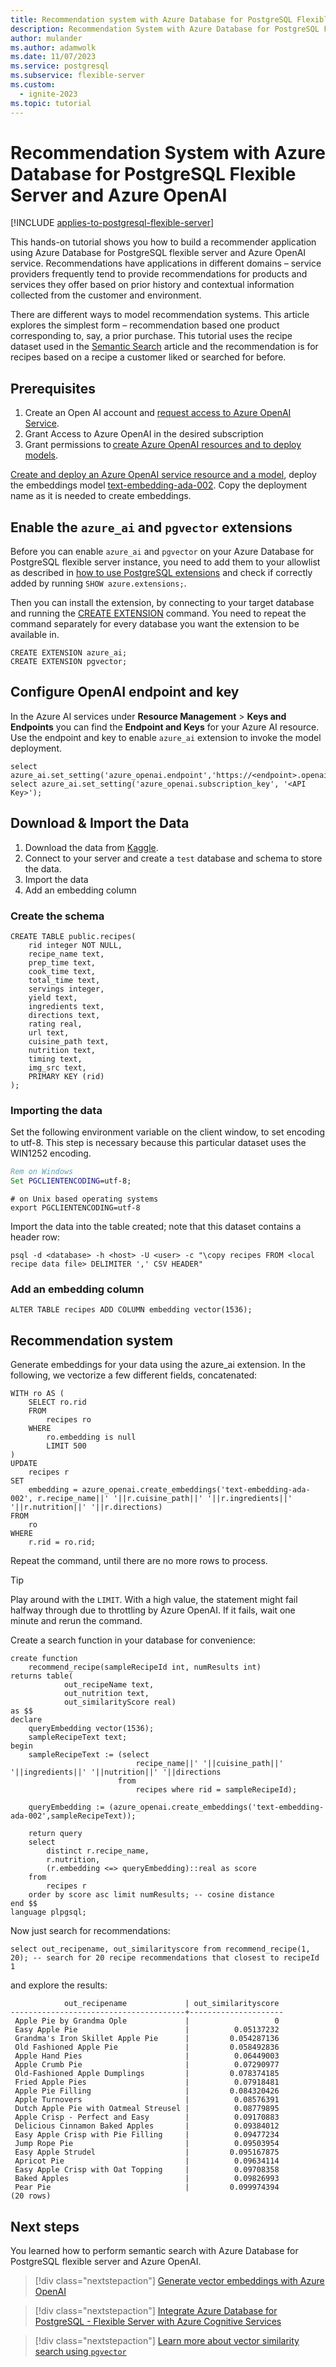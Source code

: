 ```yaml
---
title: Recommendation system with Azure Database for PostgreSQL Flexible Server and Azure OpenAI
description: Recommendation System with Azure Database for PostgreSQL Flexible Server and Azure OpenAI
author: mulander
ms.author: adamwolk
ms.date: 11/07/2023
ms.service: postgresql
ms.subservice: flexible-server
ms.custom:
  - ignite-2023
ms.topic: tutorial
---
```


# Recommendation System with Azure Database for PostgreSQL Flexible Server and Azure OpenAI

[!INCLUDE [applies-to-postgresql-flexible-server](../includes/applies-to-postgresql-flexible-server.md)]

This hands-on tutorial shows you how to build a recommender application using Azure Database for PostgreSQL flexible server and Azure OpenAI service. Recommendations have applications in different domains – service providers frequently tend to provide recommendations for products and services they offer based on prior history and contextual information collected from the customer and environment. 

There are different ways to model recommendation systems. This article explores the simplest form – recommendation based one product corresponding to, say, a prior purchase. This tutorial uses the recipe dataset used in the [Semantic Search](./generative-ai-semantic-search.md) article and the recommendation is for recipes based on a recipe a customer liked or searched for before. 

## Prerequisites

1. Create an Open AI account and [request access to Azure OpenAI Service](https://aka.ms/oai/access).
1. Grant Access to Azure OpenAI in the desired subscription  
1. Grant permissions to [create Azure OpenAI resources and to deploy models](../../ai-services/openai/how-to/role-based-access-control.md). 

[Create and deploy an Azure OpenAI service resource and a model](../../ai-services/openai/how-to/create-resource.md), deploy the embeddings model [text-embedding-ada-002](../../ai-services/openai/concepts/models.md#embeddings-models). Copy the deployment name as it is needed to create embeddings. 

## Enable the `azure_ai` and `pgvector` extensions

Before you can enable `azure_ai` and `pgvector` on your Azure Database for PostgreSQL flexible server instance, you need to add them to your allowlist as described in [how to use PostgreSQL extensions](./concepts-extensions.md#how-to-use-postgresql-extensions) and check if correctly added by running `SHOW azure.extensions;`.

Then you can install the extension, by connecting to your target database and running the [CREATE EXTENSION](https://www.postgresql.org/docs/current/static/sql-createextension.html) command. You need to repeat the command separately for every database you want the extension to be available in.

```postgresql
CREATE EXTENSION azure_ai;
CREATE EXTENSION pgvector;
```

## Configure OpenAI endpoint and key

In the Azure AI services under **Resource Management** > **Keys and Endpoints** you can find the **Endpoint and Keys** for your Azure AI resource. Use the endpoint and key to enable `azure_ai` extension to invoke the model deployment.

```postgresql
select azure_ai.set_setting('azure_openai.endpoint','https://<endpoint>.openai.azure.com'); 
select azure_ai.set_setting('azure_openai.subscription_key', '<API Key>'); 
```

## Download & Import the Data

1. Download the data from [Kaggle](https://www.kaggle.com/datasets/thedevastator/better-recipes-for-a-better-life).
1. Connect to your server and create a `test` database and schema to store the data.
1. Import the data
1. Add an embedding column

### Create the schema

```postgresql
CREATE TABLE public.recipes( 
    rid integer NOT NULL, 
    recipe_name text, 
    prep_time text, 
    cook_time text, 
    total_time text, 
    servings integer, 
    yield text, 
    ingredients text, 
    directions text, 
    rating real, 
    url text, 
    cuisine_path text, 
    nutrition text, 
    timing text, 
    img_src text,
    PRIMARY KEY (rid) 
);
```

### Importing the data

Set the following environment variable on the client window, to set encoding to utf-8. This step is necessary because this particular dataset uses the WIN1252 encoding. 

```cmd
Rem on Windows
Set PGCLIENTENCODING=utf-8;
```

```shell
# on Unix based operating systems
export PGCLIENTENCODING=utf-8
```

Import the data into the table created; note that this dataset contains a header row: 

```shell
psql -d <database> -h <host> -U <user> -c "\copy recipes FROM <local recipe data file> DELIMITER ',' CSV HEADER"
```

### Add an embedding column

```postgresql
ALTER TABLE recipes ADD COLUMN embedding vector(1536); 
```


## Recommendation system

Generate embeddings for your data using the azure_ai extension. In the following, we vectorize a few different fields, concatenated:

```postgresql
WITH ro AS (
    SELECT ro.rid
    FROM
        recipes ro
    WHERE
        ro.embedding is null
        LIMIT 500
)
UPDATE
    recipes r
SET
    embedding = azure_openai.create_embeddings('text-embedding-ada-002', r.recipe_name||' '||r.cuisine_path||' '||r.ingredients||' '||r.nutrition||' '||r.directions)
FROM
    ro
WHERE
    r.rid = ro.rid;

```

Repeat the command, until there are no more rows to process.

> [!TIP]
> Play around with the `LIMIT`. With a high value, the statement might fail halfway through due to throttling by Azure OpenAI. If it fails, wait one minute and rerun the command.

Create a search function in your database for convenience:

```postgresql
create function
    recommend_recipe(sampleRecipeId int, numResults int) 
returns table(
            out_recipeName text,
            out_nutrition text,
            out_similarityScore real)
as $$  
declare
    queryEmbedding vector(1536); 
    sampleRecipeText text; 
begin 
    sampleRecipeText := (select 
                            recipe_name||' '||cuisine_path||' '||ingredients||' '||nutrition||' '||directions
                        from
                            recipes where rid = sampleRecipeId); 

    queryEmbedding := (azure_openai.create_embeddings('text-embedding-ada-002',sampleRecipeText));

    return query  
    select
        distinct r.recipe_name,
        r.nutrition,
        (r.embedding <=> queryEmbedding)::real as score  
    from
        recipes r  
    order by score asc limit numResults; -- cosine distance  
end $$
language plpgsql; 
```

Now just search for recommendations: 

```postgresql
select out_recipename, out_similarityscore from recommend_recipe(1, 20); -- search for 20 recipe recommendations that closest to recipeId 1
```

and explore the results:


```
            out_recipename             | out_similarityscore
---------------------------------------+---------------------
 Apple Pie by Grandma Ople             |                   0
 Easy Apple Pie                        |          0.05137232
 Grandma's Iron Skillet Apple Pie      |         0.054287136
 Old Fashioned Apple Pie               |         0.058492836
 Apple Hand Pies                       |          0.06449003
 Apple Crumb Pie                       |          0.07290977
 Old-Fashioned Apple Dumplings         |         0.078374185
 Fried Apple Pies                      |          0.07918481
 Apple Pie Filling                     |         0.084320426
 Apple Turnovers                       |          0.08576391
 Dutch Apple Pie with Oatmeal Streusel |          0.08779895
 Apple Crisp - Perfect and Easy        |          0.09170883
 Delicious Cinnamon Baked Apples       |          0.09384012
 Easy Apple Crisp with Pie Filling     |          0.09477234
 Jump Rope Pie                         |          0.09503954
 Easy Apple Strudel                    |         0.095167875
 Apricot Pie                           |          0.09634114
 Easy Apple Crisp with Oat Topping     |          0.09708358
 Baked Apples                          |          0.09826993
 Pear Pie                              |         0.099974394
(20 rows)
```

## Next steps

You learned how to perform semantic search with Azure Database for PostgreSQL flexible server and Azure OpenAI.

> [!div class="nextstepaction"]
> [Generate vector embeddings with Azure OpenAI](./generative-ai-azure-openai.md)

> [!div class="nextstepaction"]
> [Integrate Azure Database for PostgreSQL - Flexible Server with Azure Cognitive Services](./generative-ai-azure-cognitive.md)

> [!div class="nextstepaction"]
> [Learn more about vector similarity search using `pgvector`](./how-to-use-pgvector.md)

